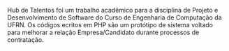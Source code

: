 Hub de Talentos foi um trabalho acadêmico para a disciplina de Projeto e Desenvolvimento de Software do Curso de Engenharia de Computação da UFRN. Os códigos ecritos em PHP são um protótipo de sistema voltado para melhorar a relação Empresa/Candidato durante processos de contratação.
